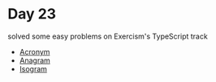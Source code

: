 # Day 23

solved some easy problems on Exercism's TypeScript track

- [Acronym](https://exercism.org/tracks/typescript/exercises/acronym)
- [Anagram](https://exercism.org/tracks/typescript/exercises/anagram)
- [Isogram](https://exercism.org/tracks/typescript/exercises/isogram)
